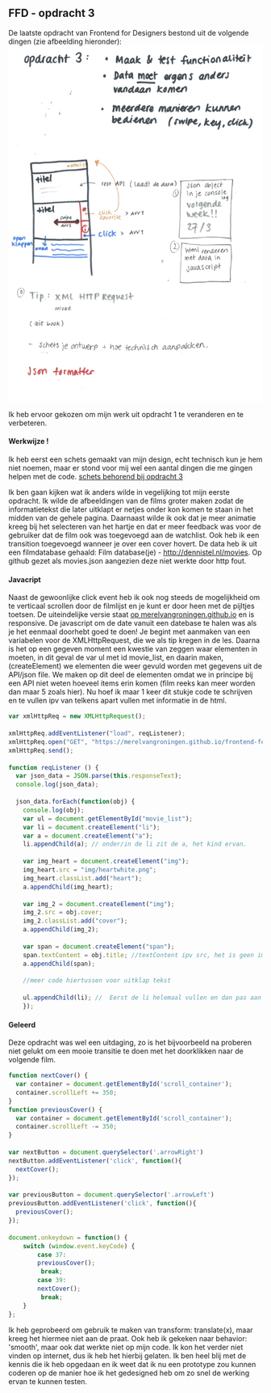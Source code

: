 

## FFD - opdracht 3

De laatste opdracht van Frontend for Designers bestond uit de volgende dingen (zie afbeelding hieronder):
![aantekeningen behorend bij opdracht 3](pictures/aantekeningen-opdracht-3.jpg "aantekeningen behorend bij opdracht 3")

Ik heb ervoor gekozen om mijn werk uit opdracht 1 te veranderen en te verbeteren.

#### Werkwijze !

Ik heb eerst een schets gemaakt van mijn design, echt technisch kun je hem niet noemen, maar er stond voor mij wel een aantal dingen die me gingen helpen met de code. 
[schets behorend bij opdracht 3](pictures/schetsopdracht-3.png "schets behorend bij opdracht 3")


Ik ben gaan kijken wat ik anders wilde in vegelijking tot mijn eerste opdracht. Ik wilde de afbeeldingen van de films groter maken zodat de informatietekst die later uitklapt er netjes onder kon komen te staan in het midden van de gehele pagina. Daarnaast wilde ik ook dat je meer animatie kreeg bij het selecteren van het hartje en dat er meer feedback was voor de gebruiker dat de film ook was toegevoegd aan de watchlist. Ook heb ik een transition toegevoegd wanneer je over een cover hovert. De data heb ik uit een filmdatabase gehaald: Film database(je) - http://dennistel.nl/movies. Op github gezet als movies.json aangezien deze niet werkte door http fout. 


#### Javacript

Naast de gewoonlijke click event heb ik ook nog steeds de mogelijkheid om te verticaal scrollen door de filmlijst en je kunt er door heen met de pijltjes toetsen. De uiteindelijke versie staat [op merelvangroningen.github.io](https://merelvangroningen.github.io/frontend-for-designers/opdracht3/) en is responsive.
De javascript om de date vanuit een datebase te halen was als je het eenmaal doorhebt goed te doen! Je begint met aanmaken van een variabelen voor de XMLHttpRequest, die we als tip kregen in de les. Daarna is het op een gegeven moment een kwestie van zeggen waar elementen in moeten, in dit geval de var ul met id movie_list, en daarin maken, (createElement) we elementen die weer gevuld worden met gegevens uit de API/json file. We maken op dit deel de elementen omdat we in principe bij een API niet weten hoeveel items erin komen (film reeks kan meer worden dan maar 5 zoals hier). Nu hoef ik maar 1 keer dit stukje code te schrijven en te vullen ipv van telkens apart vullen met informatie in de html. 

```javascript
var xmlHttpReq = new XMLHttpRequest();

xmlHttpReq.addEventListener("load", reqListener);
xmlHttpReq.open("GET", "https://merelvangroningen.github.io/frontend-for-designers/opdracht3/movies.json"); //  GET haalt iets van de site af
xmlHttpReq.send();

function reqListener () {
  var json_data = JSON.parse(this.responseText);
  console.log(json_data);

  json_data.forEach(function(obj) {
    console.log(obj);
    var ul = document.getElementById("movie_list");
    var li = document.createElement("li");
    var a = document.createElement("a");
    li.appendChild(a); // onder/in de li zit de a, het kind ervan. 

    var img_heart = document.createElement("img");
    img_heart.src = "img/heartwhite.png";
    img_heart.classList.add("heart");
    a.appendChild(img_heart);

    var img_2 = document.createElement("img");
    img_2.src = obj.cover;
    img_2.classList.add("cover");
    a.appendChild(img_2);
    
    var span = document.createElement("span");
    span.textContent = obj.title; //textContent ipv src, het is geen img
    a.appendChild(span);
    
    //meer code hiertussen voor uitklap tekst 
    
    ul.appendChild(li); //  Eerst de li helemaal vullen en dan pas aan de ul toevoegen (injecteren)
    });
```


#### Geleerd

Deze opdracht was wel een uitdaging, zo is het bijvoorbeeld na proberen niet gelukt om een mooie transitie te doen met het doorklikken naar de volgende film. 

```javascript
function nextCover() {
  var container = document.getElementById('scroll_container');
  container.scrollLeft += 350;
}
function previousCover() {
  var container = document.getElementById('scroll_container');
  container.scrollLeft -= 350;
}

var nextButton = document.querySelector('.arrowRight')
nextButton.addEventListener('click', function(){
  nextCover();
});

var previousButton = document.querySelector('.arrowLeft')
previousButton.addEventListener('click', function(){
  previousCover();
});

document.onkeydown = function() {
    switch (window.event.keyCode) {
        case 37:
        previousCover();
         break;
        case 39:
        nextCover();
         break;
    }
};
```
Ik heb geprobeerd om gebruik te maken van transform: translate(x), maar kreeg het hiermee niet aan de praat. Ook heb ik gekeken naar behavior: 'smooth', maar ook dat werkte niet op mijn code. Ik kon het verder niet vinden op internet, dus ik heb het hierbij gelaten. 
Ik ben heel blij met de kennis die ik heb opgedaan en ik weet dat ik nu een prototype zou kunnen coderen op de manier hoe ik het gedesigned heb om zo snel de werking ervan te kunnen testen. 

